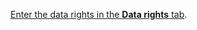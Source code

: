<!-- markdownlint-disable-file MD041 -->
[Enter the data rights in the **Data rights** tab][2].

<!-- Referenced links -->
[2]: ../set-data-rights-for-role.md
